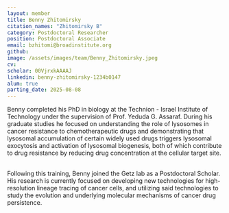 ```yaml
---
layout: member
title: Benny Zhitomirsky
citation_names: "Zhitomirsky B"
category: Postdoctoral Researcher
position: Postdoctoral Associate
email: bzhitomi@broadinstitute.org
github: 
image: /assets/images/team/Benny_Zhitomirsky.jpeg
cv:
scholar: 00VjrxkAAAAJ
linkedin: benny-zhitomirsky-1234b0147
alum: true
parting_date: 2025-08-08
---
```


Benny completed his PhD in biology at the Technion - Israel Institute of Technology under the supervision of Prof. Yeduda G. Assaraf. During his graduate studies he focused on understanding the role of lysosomes in cancer resistance to chemotherapeutic drugs and demonstrating that lysosomal accumulation of certain widely used drugs triggers lysosomal exocytosis and activation of lysosomal biogenesis, both of which contribute to drug resistance by reducing drug concentration at the cellular target site.    

Following this training, Benny joined the Getz lab as a Postdoctoral Scholar. His research is currently focused on developing new technologies for high-resolution lineage tracing of cancer cells, and utilizing said technologies to study the evolution and underlying molecular mechanisms of cancer drug persistence.
